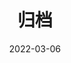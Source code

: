 ---
title: "归档"
date: 2022-03-06
layout: "archives"
slug: "archives"
menu:
    main:
        weight: 2
---
